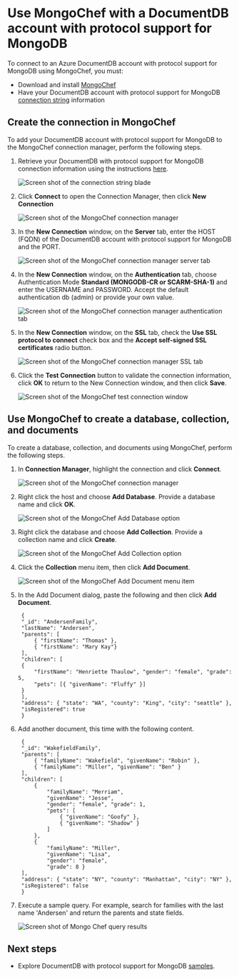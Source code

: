 <properties 
    pageTitle="Use MongoChef with a DocumentDB account with protocol support for MongoDB | Microsoft Azure" 
    description="Learn how to use MongoChef with a DocumentDB account with protocol support for MongoDB, now available for preview." 
    keywords="mongochef"
    services="documentdb" 
    authors="AndrewHoh" 
    manager="jhubbard" 
    editor="" 
    documentationCenter=""/>

<tags 
    ms.service="documentdb" 
    ms.workload="data-services" 
    ms.tgt_pltfrm="na" 
    ms.devlang="na" 
    ms.topic="article" 
    ms.date="08/25/2016" 
    ms.author="anhoh"/>

# <a name="use-mongochef-with-a-documentdb-account-with-protocol-support-for-mongodb"></a>Use MongoChef with a DocumentDB account with protocol support for MongoDB

To connect to an Azure DocumentDB account with protocol support for MongoDB using MongoChef, you must:

- Download and install [MongoChef](http://3t.io/mongochef)
- Have your DocumentDB account with protocol support for MongoDB [connection string](documentdb-connect-mongodb-account.md) information

## <a name="create-the-connection-in-mongochef"></a>Create the connection in MongoChef  

To add your DocumentDB account with protocol support for MongoDB to the MongoChef connection manager, perform the following steps.

1. Retrieve your DocumentDB with protocol support for MongoDB connection information using the instructions [here](documentdb-connect-mongodb-account.md).

    ![Screen shot of the connection string blade](./media/documentdb-mongodb-mongochef/ConnectionStringBlade.png)

2. Click **Connect** to open the Connection Manager, then click **New Connection**

    ![Screen shot of the MongoChef connection manager](./media/documentdb-mongodb-mongochef/ConnectionManager.png)
    
2. In the **New Connection** window, on the **Server** tab, enter the HOST (FQDN) of the DocumentDB account with protocol support for MongoDB and the PORT.
    
    ![Screen shot of the MongoChef connection manager server tab](./media/documentdb-mongodb-mongochef/ConnectionManagerServerTab.png)

3. In the **New Connection** window, on the **Authentication** tab, choose Authentication Mode **Standard (MONGODB-CR or SCARM-SHA-1)** and enter the USERNAME and PASSWORD.  Accept the default authentication db (admin) or provide your own value.

    ![Screen shot of the MongoChef connection manager authentication tab](./media/documentdb-mongodb-mongochef/ConnectionManagerAuthenticationTab.png)

4. In the **New Connection** window, on the **SSL** tab, check the **Use SSL protocol to connect** check box and the **Accept self-signed SSL certificates** radio button.

    ![Screen shot of the MongoChef connection manager SSL tab](./media/documentdb-mongodb-mongochef/ConnectionManagerSSLTab.png)

5. Click the **Test Connection** button to validate the connection information, click **OK** to return to the New Connection window, and then click **Save**.

    ![Screen shot of the MongoChef test connection window](./media/documentdb-mongodb-mongochef/TestConnectionResults.png)

## <a name="use-mongochef-to-create-a-database-collection-and-documents"></a>Use MongoChef to create a database, collection, and documents  

To create a database, collection, and documents using MongoChef, perform the following steps.

1. In **Connection Manager**, highlight the connection and click **Connect**.

    ![Screen shot of the MongoChef connection manager](./media/documentdb-mongodb-mongochef/ConnectToAccount.png)

2. Right click the host and choose **Add Database**.  Provide a database name and click **OK**.
    
    ![Screen shot of the MongoChef Add Database option](./media/documentdb-mongodb-mongochef/AddDatabase1.png)

3. Right click the database and choose **Add Collection**.  Provide a collection name and click **Create**.

    ![Screen shot of the MongoChef Add Collection option](./media/documentdb-mongodb-mongochef/AddCollection.png)

4. Click the **Collection** menu item, then click **Add Document**.

    ![Screen shot of the MongoChef Add Document menu item](./media/documentdb-mongodb-mongochef/AddDocument1.png)

5. In the Add Document dialog, paste the following and then click **Add Document**.

        {
        "_id": "AndersenFamily",
        "lastName": "Andersen",
        "parents": [
            { "firstName": "Thomas" },
            { "firstName": "Mary Kay"}
        ],
        "children": [
        {
            "firstName": "Henriette Thaulow", "gender": "female", "grade": 5,
            "pets": [{ "givenName": "Fluffy" }]
        }
        ],
        "address": { "state": "WA", "county": "King", "city": "seattle" },
        "isRegistered": true
        }

    
6. Add another document, this time with the following content.

        {
        "_id": "WakefieldFamily",
        "parents": [
            { "familyName": "Wakefield", "givenName": "Robin" },
            { "familyName": "Miller", "givenName": "Ben" }
        ],
        "children": [
            {
                "familyName": "Merriam", 
                "givenName": "Jesse", 
                "gender": "female", "grade": 1,
                "pets": [
                    { "givenName": "Goofy" },
                    { "givenName": "Shadow" }
                ]
            },
            { 
                "familyName": "Miller", 
                "givenName": "Lisa", 
                "gender": "female", 
                "grade": 8 }
        ],
        "address": { "state": "NY", "county": "Manhattan", "city": "NY" },
        "isRegistered": false
        }

7. Execute a sample query. For example, search for families with the last name 'Andersen' and return the parents and state fields.

    ![Screen shot of Mongo Chef query results](./media/documentdb-mongodb-mongochef/QueryDocument1.png)
    

## <a name="next-steps"></a>Next steps

- Explore DocumentDB with protocol support for MongoDB [samples](documentdb-mongodb-samples.md).

 
